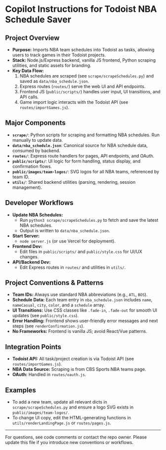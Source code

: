 # Copilot Instructions for Todoist NBA Schedule Saver

## Project Overview

-   **Purpose:** Imports NBA team schedules into Todoist as tasks, allowing users to track games in their Todoist projects.
-   **Stack:** Node.js/Express backend, vanilla JS frontend, Python scraping utilities, and static assets for branding.
-   **Key Data Flow:**
    1. NBA schedules are scraped (see `scrape/scrapeSchedules.py`) and saved as `data/nba_schedule.json`.
    2. Express routes (`routes/`) serve the web UI and API endpoints.
    3. Frontend JS (`public/scripts/`) handles user input, UI transitions, and API calls.
    4. Game import logic interacts with the Todoist API (see `routes/importGames.js`).

## Major Components

-   **`scrape/`**: Python scripts for scraping and formatting NBA schedules. Run manually to update data.
-   **`data/nba_schedule.json`**: Canonical source for NBA schedule data, consumed by backend.
-   **`routes/`**: Express route handlers for pages, API endpoints, and OAuth.
-   **`public/scripts/`**: UI logic for form handling, status display, and confirmation flows.
-   **`public/images/team-logos/`**: SVG logos for all NBA teams, referenced by team ID.
-   **`utils/`**: Shared backend utilities (parsing, rendering, session management).

## Developer Workflows

-   **Update NBA Schedules:**
    -   Run `python3 scrape/scrapeSchedules.py` to fetch and save the latest NBA schedules.
    -   Output is written to `data/nba_schedule.json`.
-   **Start Server:**
    -   `node server.js` (or use Vercel for deployment).
-   **Frontend Dev:**
    -   Edit files in `public/scripts/` and `public/style.css` for UI/UX changes.
-   **API/Backend Dev:**
    -   Edit Express routes in `routes/` and utilities in `utils/`.

## Project Conventions & Patterns

-   **Team IDs:** Always use standard NBA abbreviations (e.g., `ATL`, `BOS`).
-   **Schedule Data:** Each team entry in `nba_schedule.json` includes `name`, `nameCasual`, `city`, `color`, and a `schedule` array.
-   **UI Transitions:** Use CSS classes like `.fade-in`, `.fade-out` for smooth UI updates (see `public/style.css`).
-   **Error Handling:** Frontend shows user-friendly error messages and next steps (see `renderConfirmation.js`).
-   **No Frameworks:** Frontend is vanilla JS; avoid React/Vue patterns.

## Integration Points

-   **Todoist API:** All task/project creation is via Todoist API (see `routes/importGames.js`).
-   **NBA Data Source:** Scraping is from CBS Sports NBA teams page.
-   **OAuth:** Handled in `routes/oauth.js`.

## Examples

-   To add a new team, update all relevant dicts in `scrape/scrapeSchedules.py` and ensure a logo SVG exists in `public/images/team-logos/`.
-   To change UI copy, edit the HTML-generating functions in `utils/renderLandingPage.js` or `routes/pages.js`.

---

For questions, see code comments or contact the repo owner. Please update this file if you introduce new conventions or workflows.
